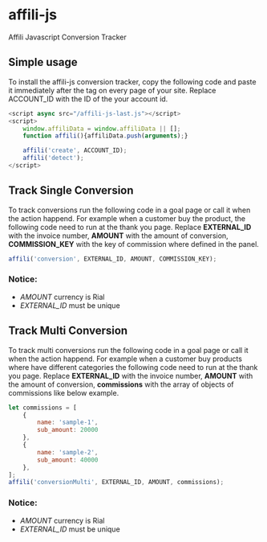 # affili-js
Affili Javascript Conversion Tracker

## Simple usage
To install the affili-js conversion tracker, copy the following code and paste it immediately after the <head> tag on every page of your site. Replace ACCOUNT_ID with the ID of the your account id.

```Javascript
<script async src="/affili-js-last.js"></script>
<script>
    window.affiliData = window.affiliData || [];
    function affili(){affiliData.push(arguments);}

    affili('create', ACCOUNT_ID);
    affili('detect');
</script> 
```

## Track Single Conversion
To track conversions run the following code in a goal page or call it when the action happend.
For example when a customer buy the product, the following code need to run at the thank you page.
Replace **EXTERNAL_ID** with the invoice number, **AMOUNT** with the amount of conversion, **COMMISSION_KEY** with the key of commission where defined in the panel.


```Javascript
affili('conversion', EXTERNAL_ID, AMOUNT, COMMISSION_KEY);
````

### Notice:
- *AMOUNT* currency is Rial
- *EXTERNAL_ID* must be unique

## Track Multi Conversion
To track multi conversions run the following code in a goal page or call it when the action happend.
For example when a customer buy products where have different categories the following code need to run at the thank you page.
Replace **EXTERNAL_ID** with the invoice number, **AMOUNT** with the amount of conversion, **commissions** with the array of objects of commissions like below example.


```Javascript
let commissions = [
    {
        name: 'sample-1',
        sub_amount: 20000
    },
    {
        name: 'sample-2',
        sub_amount: 40000
    },
];
affili('conversionMulti', EXTERNAL_ID, AMOUNT, commissions);
```


### Notice:
- *AMOUNT* currency is Rial
- *EXTERNAL_ID* must be unique
